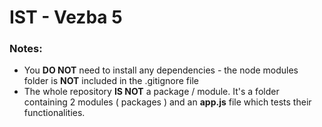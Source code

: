 # IST - Vezba 5

### Notes: 

- You **DO NOT** need to install any dependencies - the node modules folder is **NOT** included in the .gitignore file
- The whole repository **IS NOT** a package / module. It's a folder containing 2 modules ( packages ) and an **app.js** file which tests their functionalities.